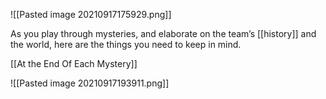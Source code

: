 ![[Pasted image 20210917175929.png]]

As you play through mysteries, and elaborate on the team’s [[history]] and the world, here are the things you need to keep in mind.

[[At the End Of Each Mystery]]

![[Pasted image 20210917193911.png]]